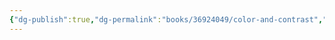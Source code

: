 ```yaml
---
{"dg-publish":true,"dg-permalink":"books/36924049/color-and-contrast","permalink":"/books/36924049/color-and-contrast/","metatags":{"description":"","og:site_name":"DavonOs","og:title":"第十一章 颜色与对比","og:type":"article","og:url":"https://zuji.eu.org/books/36924049/color-and-contrast","og:image":"https://images.manning.com/360/480/resize/book/f/235f14b-90f6-43b8-8abd-62bc945d1624/Grant-2ed-HI.png","og:image:width":"200","og:image:alt":"articlecover","og:locale":"zh_cn"},"tags":["program/css"],"dgShowInlineTitle":true}
---
```

